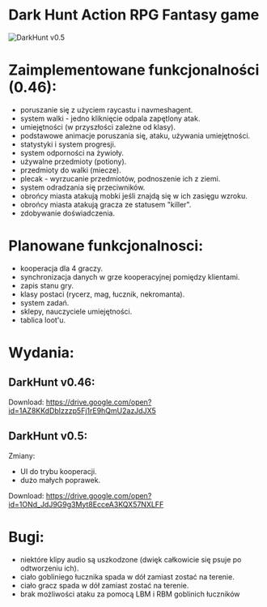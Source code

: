 # **Dark Hunt Action RPG Fantasy game**


![DarkHunt v0.5](https://i.imgur.com/dMyThYM.jpg)

# **Zaimplementowane funkcjonalności (0.46):**
- poruszanie się z użyciem raycastu i navmeshagent.
- system walki - jedno kliknięcie odpala zapętlony atak.
- umiejętności (w przyszłości zależne od klasy).
- podstawowe animacje poruszania się, ataku, używania umiejętności.
- statystyki i system progresji.
- system odporności na żywioły.
- używalne przedmioty (potiony).
- przedmioty do walki (miecze).
- plecak - wyrzucanie przedmiotów, podnoszenie ich z ziemi.
- system odradzania się przeciwników.
- obrońcy miasta atakują mobki jeśli znajdą się w ich zasięgu wzroku.
- obrońcy miasta atakują gracza ze statusem "killer".
- zdobywanie doświadczenia.

# **Planowane funkcjonalnosci:**
- kooperacja dla 4 graczy.
- synchronizacja danych w grze kooperacyjnej pomiędzy klientami.
- zapis stanu gry.
- klasy postaci (rycerz, mag, łucznik, nekromanta).
- system zadań.
- sklepy, nauczyciele umiejętności.
- tablica loot'u.

# **Wydania:**

## **DarkHunt v0.46:**

Download:
https://drive.google.com/open?id=1AZ8KKdDbIzzzp5Fj1rE9hQmU2azJdJX5

## **DarkHunt v0.5:**

Zmiany:
- UI do trybu kooperacji.
- dużo małych poprawek.

Download:
https://drive.google.com/open?id=1ONd_JdJ9G9g3Myt8EcceA3KQX57NXLFF

# **Bugi:**
- niektóre klipy audio są uszkodzone (dwięk całkowicie się psuje po odtworzeniu ich).
- ciało gobliniego łucznika spada w dół zamiast zostać na terenie.
- ciało gracz spada w dół zamiast zostać na terenie.
- brak możliwości ataku za pomocą LBM i RBM goblinich łuczników 


